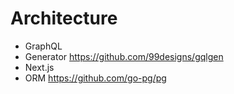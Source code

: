 # Architecture

- GraphQL
- Generator
    https://github.com/99designs/gqlgen
- Next.js
- ORM
    https://github.com/go-pg/pg

